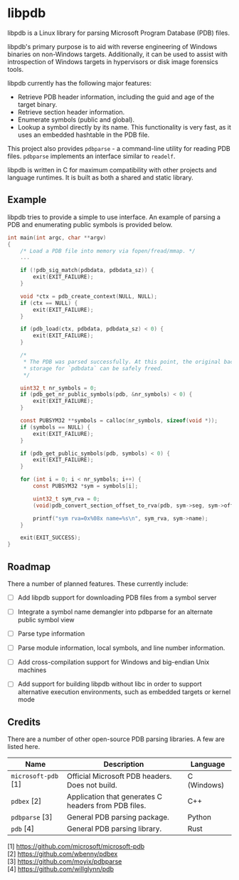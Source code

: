 # libpdb

libpdb is a Linux library for parsing Microsoft Program Database (PDB) files.

libpdb's primary purpose is to aid with reverse engineering of Windows binaries
on non-Windows targets. Additionally, it can be used to assist with
introspection of Windows targets in hypervisors or disk image forensics tools.

libpdb currently has the following major features:

* Retrieve PDB header information, including the guid and age of the target binary.
* Retrieve section header information.
* Enumerate symbols (public and global).
* Lookup a symbol directly by its name. This functionality is very fast, as it
  uses an embedded hashtable in the PDB file.

This project also provides `pdbparse` - a command-line utility for reading PDB
files. `pdbparse` implements an interface similar to `readelf`.

libpdb is written in C for maximum compatibility with other projects and
language runtimes. It is built as both a shared and static library.


## Example

libpdb tries to provide a simple to use interface. An example of parsing a PDB and
enumerating public symbols is provided below.

```C
int main(int argc, char **argv)
{
    /* Load a PDB file into memory via fopen/fread/mmap. */
    ...

    if (!pdb_sig_match(pdbdata, pdbdata_sz)) {
        exit(EXIT_FAILURE);
    }

    void *ctx = pdb_create_context(NULL, NULL);
    if (ctx == NULL) {
        exit(EXIT_FAILURE);
    }

    if (pdb_load(ctx, pdbdata, pdbdata_sz) < 0) {
        exit(EXIT_FAILURE);
    }

    /*
     * The PDB was parsed successfully. At this point, the original backing
     * storage for `pdbdata` can be safely freed.
     */

    uint32_t nr_symbols = 0;
    if (pdb_get_nr_public_symbols(pdb, &nr_symbols) < 0) {
        exit(EXIT_FAILURE);
    }

    const PUBSYM32 **symbols = calloc(nr_symbols, sizeof(void *));
    if (symbols == NULL) {
        exit(EXIT_FAILURE);
    }

    if (pdb_get_public_symbols(pdb, symbols) < 0) {
        exit(EXIT_FAILURE);
    }

    for (int i = 0; i < nr_symbols; i++) {
        const PUBSYM32 *sym = symbols[i];

        uint32_t sym_rva = 0;
        (void)pdb_convert_section_offset_to_rva(pdb, sym->seg, sym->off, &sym_rva);

        printf("sym rva=0x%08x name=%s\n", sym_rva, sym->name);
    }

    exit(EXIT_SUCCESS);
}
```


## Roadmap

There a number of planned features. These currently include:

- [ ] Add libpdb support for downloading PDB files from a symbol server
- [ ] Integrate a symbol name demangler into pdbparse for an alternate public
  symbol view
- [ ] Parse type information
- [ ] Parse module information, local symbols, and line number information.
- [ ] Add cross-compilation support for Windows and big-endian Unix machines
- [ ] Add support for building libpdb without libc in order to support alternative
  execution environments, such as embedded targets or kernel mode


## Credits

There are a number of other open-source PDB parsing libraries. A few are listed
here.

| Name | Description | Language |
| --- | --- | --- |
| `microsoft-pdb` [1] | Official Microsoft PDB headers. Does not build.       | C (Windows)   |
| `pdbex` [2]         | Application that generates C headers from PDB files.  | C++           |
| `pdbparse` [3]      | General PDB parsing package.                          | Python        |
| `pdb` [4]           | General PDB parsing library.                          | Rust          |

[1] <https://github.com/microsoft/microsoft-pdb> <br/>
[2] <https://github.com/wbenny/pdbex> <br/>
[3] <https://github.com/moyix/pdbparse> <br/>
[4] <https://github.com/willglynn/pdb> <br/>
